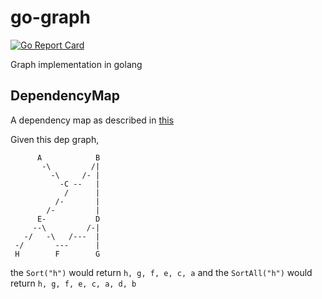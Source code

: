 # go-graph

[![Go Report Card](https://goreportcard.com/badge/github.com/mhristof/go-graph)](https://goreportcard.com/report/github.com/mhristof/go-graph)

Graph implementation in golang

## DependencyMap

A dependency map as described in [this](https://www.youtube.com/watch?v=ddTC4Zovtbc)

Given this dep graph,

```
      A            B
       -\         /|
         -\     /- |
           -C --   |
            /      |
          /-       |
        /-         |
      E-           D
     --\         /-|
   -/   -\   /---  |
 -/       ---      |
 H        F        G
```

the `Sort("h")` would return `h, g, f, e, c, a`
and the `SortAll("h")` would return `h, g, f, e, c, a, d, b`
